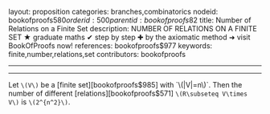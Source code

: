 layout: proposition
categories: branches,combinatorics
nodeid: bookofproofs$580
orderid: 500
parentid: bookofproofs$82
title: Number of Relations on a Finite Set
description: NUMBER OF RELATIONS ON A FINITE SET &#9733; graduate maths &#10004; step by step &#10010; by the axiomatic method &#10140; visit BookOfProofs now!
references: bookofproofs$977
keywords: finite,number,relations,set
contributors: bookofproofs

---


---

Let `\(V\)` be a [finite set][bookofproofs$985] with `\(|V|=n\)`. Then the number of different [relations][bookofproofs$571] `\(R\subseteq V\times V\)` is `\(2^{n^2}\)`.
